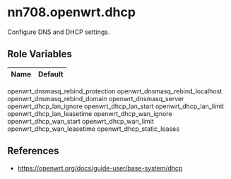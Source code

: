 # nn708.openwrt.dhcp

Configure DNS and DHCP settings.

## Role Variables

Name | Default
--- | ---
openwrt_dnsmasq_rebind_protection
openwrt_dnsmasq_rebind_localhost
openwrt_dnsmasq_rebind_domain
openwrt_dnsmasq_server
openwrt_dhcp_lan_ignore
openwrt_dhcp_lan_start
openwrt_dhcp_lan_limit
openwrt_dhcp_lan_leasetime
openwrt_dhcp_wan_ignore
openwrt_dhcp_wan_start
openwrt_dhcp_wan_limit
openwrt_dhcp_wan_leasetime
openwrt_dhcp_static_leases

## References

+ https://openwrt.org/docs/guide-user/base-system/dhcp